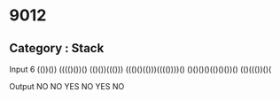 # 9012
## Category : Stack

Input 
6
(())())
(((()())()
(()())((()))
((()()(()))(((())))()
()()()()(()()())()
(()((())()(

Output
NO
NO
YES
NO
YES
NO
